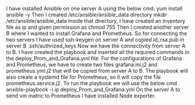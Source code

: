 I have installed Ansible on one server A using the below cmd.
yum install ansible -y
Then I created /etc/ansible/ansible_data directory
mkdir /etc/ansible/ansible_data
Inside that directory, I have created an inventory file as ip and given permission as chmod 755
Then I created another server B where I wanted to install Grafana and Prometheus.
So for connecting the two servers I have used ssh-keygen on server A and copied id_rsa.pub in server B .ssh/authrized_keys
Now we have the connectivity from server A to B.
I have created the playbook and inserted all the required commands in the deploy_Prom_and_Grafana.yml file.
For the configurations of Grafana and Prometheus, we have to create two files grafana.ini.j2 and prometheus.yml.j2 that will be copied from server A to B.
The playbook will also create a systemd file for Prometheus, so it will copy the file prometheus.service.j2.
To run the playbook we will use the below cmd
ansible-playbook -i ip deploy_Prom_and_Grafana.yml
On the server A to send vm matric to Prometheus I have installed Node exporter.


